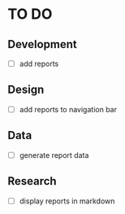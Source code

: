 # TO DO

## Development

- [ ] add reports

## Design

- [ ] add reports to navigation bar
  
## Data

- [ ] generate report data

## Research

- [ ] display reports in markdown
